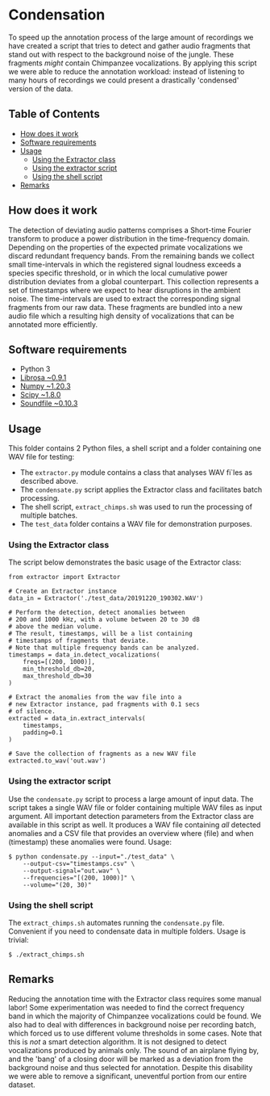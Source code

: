 # Condensation

To speed up the annotation process of the large amount of recordings we have created a script that tries to detect and gather audio fragments that stand out with respect to the background noise of the jungle. These fragments _might_ contain Chimpanzee vocalizations. By applying this script we were able to reduce the annotation workload: instead of listening to many hours of recordings we could present a drastically 'condensed' version of the data.

## Table of Contents

- [How does it work](#how-does-it-work)
- [Software requirements](#software-requirements)
- [Usage](#usage)
    - [Using the Extractor class](#using-the-extractor-class)
    - [Using the extractor script](#using-the-extractor-script)
    - [Using the shell script](#using-the-shell-script)
- [Remarks](#remarks)

## How does it work

The detection of deviating audio patterns comprises a Short-time Fourier transform to produce a power distribution in the time-frequency domain. Depending on the properties of the expected primate vocalizations we discard redundant frequency bands. From the remaining bands we collect small time-intervals in which the registered signal loudness exceeds a species specific threshold, or in which the local cumulative power distribution deviates from a global counterpart.
This collection represents a set of timestamps where we expect to hear disruptions in the ambient noise. The time-intervals are used to extract the corresponding signal fragments from our raw data. These fragments are bundled into a new audio file which a resulting high density of vocalizations that can be annotated more efficiently.

## Software requirements

- Python 3
- [Librosa ~0.9.1](https://librosa.org/doc/latest/index.html)
- [Numpy ~1.20.3](https://numpy.org/)
- [Scipy ~1.8.0](https://scipy.org/)
- [Soundfile ~0.10.3](https://pysoundfile.readthedocs.io/en/latest/)

## Usage

This folder contains 2 Python files, a shell script and a folder containing one WAV file for testing:

* The `extractor.py` module contains a class that analyses WAV fi`les as described above.
* The `condensate.py` script applies the Extractor class and facilitates batch processing.
* The shell script, `extract_chimps.sh` was used to run the processing of multiple batches.
* The `test_data` folder contains a WAV file for demonstration purposes.

### Using the Extractor class

The script below demonstrates the basic usage of the Extractor class:
```
from extractor import Extractor

# Create an Extractor instance
data_in = Extractor('./test_data/20191220_190302.WAV')

# Perform the detection, detect anomalies between
# 200 and 1000 kHz, with a volume between 20 to 30 dB
# above the median volume.
# The result, timestamps, will be a list containing
# timestamps of fragments that deviate.
# Note that multiple frequency bands can be analyzed.
timestamps = data_in.detect_vocalizations(
    freqs=[(200, 1000)],
    min_threshold_db=20, 
    max_threshold_db=30
)

# Extract the anomalies from the wav file into a 
# new Extractor instance, pad fragments with 0.1 secs
# of silence.
extracted = data_in.extract_intervals(
    timestamps, 
    padding=0.1
)

# Save the collection of fragments as a new WAV file
extracted.to_wav('out.wav')
```

### Using the extractor script

Use the `condensate.py` script to process a large amount of input data. The script takes a single WAV file or folder containing multiple WAV files as input argument. All important detection parameters from the Extractor class are available in this script as well. It produces a WAV file containing _all_ detected anomalies and a CSV file that provides an overview where (file) and when (timestamp) these anomalies were found. Usage:

```
$ python condensate.py --input="./test_data" \
    --output-csv="timestamps.csv" \
    --output-signal="out.wav" \
    --frequencies="[(200, 1000)]" \
    --volume="(20, 30)"
```

### Using the shell script

The `extract_chimps.sh` automates running the `condensate.py` file. Convenient if you need to condensate data in multiple folders. Usage is trivial:

```
$ ./extract_chimps.sh
```

## Remarks

Reducing the annotation time with the Extractor class requires some manual labor! Some experimentation was needed to find the correct frequency band in which the majority of Chimpanzee vocalizations could be found. We also had to deal with differences in background noise per recording batch, which forced us to use different volume thresholds in some cases. Note that this is _not_ a smart detection algorithm. It is not designed to detect vocalizations produced by animals only. The sound of an airplane flying by, and the 'bang' of a closing door will be marked as a deviation from the background noise and thus selected for annotation. Despite this disability we were able to remove a significant, uneventful portion from our entire dataset.
